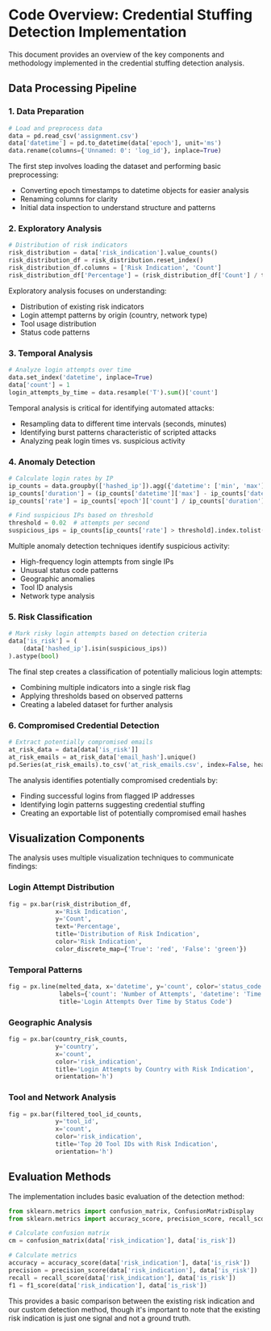 # Code Overview: Credential Stuffing Detection Implementation

This document provides an overview of the key components and methodology implemented in the credential stuffing detection analysis.

## Data Processing Pipeline

### 1. Data Preparation
```python
# Load and preprocess data
data = pd.read_csv('assignment.csv')
data['datetime'] = pd.to_datetime(data['epoch'], unit='ms')
data.rename(columns={'Unnamed: 0': 'log_id'}, inplace=True)
```

The first step involves loading the dataset and performing basic preprocessing:
- Converting epoch timestamps to datetime objects for easier analysis
- Renaming columns for clarity
- Initial data inspection to understand structure and patterns

### 2. Exploratory Analysis
```python
# Distribution of risk indicators
risk_distribution = data['risk_indication'].value_counts()
risk_distribution_df = risk_distribution.reset_index()
risk_distribution_df.columns = ['Risk Indication', 'Count']
risk_distribution_df['Percentage'] = (risk_distribution_df['Count'] / total_risk_count * 100).round(2)
```

Exploratory analysis focuses on understanding:
- Distribution of existing risk indicators
- Login attempt patterns by origin (country, network type)
- Tool usage distribution
- Status code patterns

### 3. Temporal Analysis
```python
# Analyze login attempts over time
data.set_index('datetime', inplace=True)
data['count'] = 1
login_attempts_by_time = data.resample('T').sum()['count']
```

Temporal analysis is critical for identifying automated attacks:
- Resampling data to different time intervals (seconds, minutes)
- Identifying burst patterns characteristic of scripted attacks
- Analyzing peak login times vs. suspicious activity

### 4. Anomaly Detection
```python
# Calculate login rates by IP
ip_counts = data.groupby(['hashed_ip']).agg({'datetime': ['min', 'max'], 'epoch': 'count'})
ip_counts['duration'] = (ip_counts['datetime']['max'] - ip_counts['datetime']['min']).dt.total_seconds()
ip_counts['rate'] = ip_counts['epoch']['count'] / ip_counts['duration']

# Find suspicious IPs based on threshold
threshold = 0.02  # attempts per second
suspicious_ips = ip_counts[ip_counts['rate'] > threshold].index.tolist()
```

Multiple anomaly detection techniques identify suspicious activity:
- High-frequency login attempts from single IPs
- Unusual status code patterns
- Geographic anomalies
- Tool ID analysis
- Network type analysis

### 5. Risk Classification
```python
# Mark risky login attempts based on detection criteria
data['is_risk'] = (
    (data['hashed_ip'].isin(suspicious_ips))
).astype(bool)
```

The final step creates a classification of potentially malicious login attempts:
- Combining multiple indicators into a single risk flag
- Applying thresholds based on observed patterns
- Creating a labeled dataset for further analysis

### 6. Compromised Credential Detection
```python
# Extract potentially compromised emails
at_risk_data = data[data['is_risk']]
at_risk_emails = at_risk_data['email_hash'].unique()
pd.Series(at_risk_emails).to_csv('at_risk_emails.csv', index=False, header=False)
```

The analysis identifies potentially compromised credentials by:
- Finding successful logins from flagged IP addresses
- Identifying login patterns suggesting credential stuffing
- Creating an exportable list of potentially compromised email hashes

## Visualization Components

The analysis uses multiple visualization techniques to communicate findings:

### Login Attempt Distribution
```python
fig = px.bar(risk_distribution_df,
             x='Risk Indication', 
             y='Count',
             text='Percentage', 
             title='Distribution of Risk Indication',
             color='Risk Indication',  
             color_discrete_map={'True': 'red', 'False': 'green'})
```

### Temporal Patterns
```python
fig = px.line(melted_data, x='datetime', y='count', color='status_code',
              labels={'count': 'Number of Attempts', 'datetime': 'Time', 'status_code': 'Status Code'},
              title='Login Attempts Over Time by Status Code')
```

### Geographic Analysis
```python
fig = px.bar(country_risk_counts,
             y='country', 
             x='count',  
             color='risk_indication',  
             title='Login Attempts by Country with Risk Indication',
             orientation='h')
```

### Tool and Network Analysis
```python
fig = px.bar(filtered_tool_id_counts,
             y='tool_id',  
             x='count',  
             color='risk_indication',  
             title='Top 20 Tool IDs with Risk Indication',
             orientation='h')
```

## Evaluation Methods

The implementation includes basic evaluation of the detection method:

```python
from sklearn.metrics import confusion_matrix, ConfusionMatrixDisplay
from sklearn.metrics import accuracy_score, precision_score, recall_score, f1_score

# Calculate confusion matrix
cm = confusion_matrix(data['risk_indication'], data['is_risk'])

# Calculate metrics
accuracy = accuracy_score(data['risk_indication'], data['is_risk'])
precision = precision_score(data['risk_indication'], data['is_risk'])
recall = recall_score(data['risk_indication'], data['is_risk'])
f1 = f1_score(data['risk_indication'], data['is_risk'])
```

This provides a basic comparison between the existing risk indication and our custom detection method, though it's important to note that the existing risk indication is just one signal and not a ground truth.